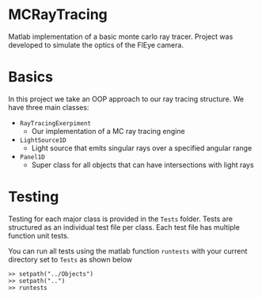 # MCRayTracing
Matlab implementation of a basic monte carlo ray tracer. Project was developed to simulate the optics of the FlEye camera. 

# Basics
In this project we take an OOP approach to our ray tracing structure. We have three main classes:
- `RayTracingExerpiment`
    - Our implementation of a MC ray tracing engine
- `LightSource1D`
    - Light source that emits singular rays over a specified angular range
- `Panel1D`
    - Super class for all objects that can have intersections with light rays 

# Testing
Testing for each major class is provided in the `Tests` folder. Tests are structured as an individual test file per class. Each test file has multiple function unit tests.

You can run all tests using the matlab function `runtests` with your current directory set to `Tests` as shown below
```
>> setpath("../Objects")
>> setpath("..")
>> runtests
```
